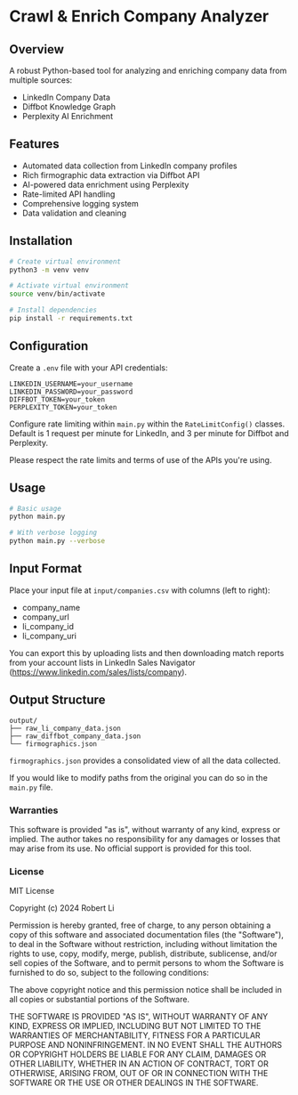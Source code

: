 # Crawl & Enrich Company Analyzer

## Overview

A robust Python-based tool for analyzing and enriching company data from multiple sources:

- LinkedIn Company Data
- Diffbot Knowledge Graph
- Perplexity AI Enrichment

## Features

- Automated data collection from LinkedIn company profiles
- Rich firmographic data extraction via Diffbot API
- AI-powered data enrichment using Perplexity
- Rate-limited API handling
- Comprehensive logging system
- Data validation and cleaning

## Installation

```bash
# Create virtual environment
python3 -m venv venv

# Activate virtual environment
source venv/bin/activate

# Install dependencies
pip install -r requirements.txt
```

## Configuration

Create a `.env` file with your API credentials:

```
LINKEDIN_USERNAME=your_username
LINKEDIN_PASSWORD=your_password
DIFFBOT_TOKEN=your_token
PERPLEXITY_TOKEN=your_token
```

Configure rate limiting within `main.py` within the `RateLimitConfig()` classes. Default is 1 request per minute for LinkedIn, and 3 per minute for Diffbot and Perplexity. 

Please respect the rate limits and terms of use of the APIs you're using.

## Usage

```bash
# Basic usage
python main.py

# With verbose logging
python main.py --verbose
```

## Input Format

Place your input file at `input/companies.csv` with columns (left to right):

- company_name
- company_url
- li_company_id
- li_company_uri

You can export this by uploading lists and then downloading match reports from your account lists in LinkedIn Sales Navigator (https://www.linkedin.com/sales/lists/company).

## Output Structure

```
output/
├── raw_li_company_data.json
├── raw_diffbot_company_data.json
└── firmographics.json
```

`firmographics.json` provides a consolidated view of all the data collected.

If you would like to modify paths from the original you can do so in the `main.py` file.

### Warranties

This software is provided "as is", without warranty of any kind, express or implied. 
The author takes no responsibility for any damages or losses that may arise from its use.
No official support is provided for this tool.

### License

MIT License

Copyright (c) 2024 Robert Li

Permission is hereby granted, free of charge, to any person obtaining a copy
of this software and associated documentation files (the "Software"), to deal
in the Software without restriction, including without limitation the rights
to use, copy, modify, merge, publish, distribute, sublicense, and/or sell
copies of the Software, and to permit persons to whom the Software is
furnished to do so, subject to the following conditions:

The above copyright notice and this permission notice shall be included in all
copies or substantial portions of the Software.

THE SOFTWARE IS PROVIDED "AS IS", WITHOUT WARRANTY OF ANY KIND, EXPRESS OR
IMPLIED, INCLUDING BUT NOT LIMITED TO THE WARRANTIES OF MERCHANTABILITY,
FITNESS FOR A PARTICULAR PURPOSE AND NONINFRINGEMENT. IN NO EVENT SHALL THE
AUTHORS OR COPYRIGHT HOLDERS BE LIABLE FOR ANY CLAIM, DAMAGES OR OTHER
LIABILITY, WHETHER IN AN ACTION OF CONTRACT, TORT OR OTHERWISE, ARISING FROM,
OUT OF OR IN CONNECTION WITH THE SOFTWARE OR THE USE OR OTHER DEALINGS IN THE
SOFTWARE.
